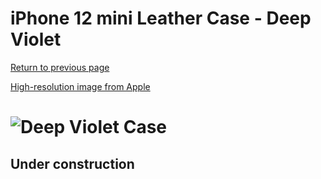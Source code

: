 # iPhone 12 mini Leather Case - Deep Violet

[Return to previous page](/iphone_12)

[High-resolution image from Apple](https://store.storeimages.cdn-apple.com/8756/as-images.apple.com/is//MJYQ3?wid=4500&hei=4500&fmt=png)

# ![Deep Violet Case](/everyphone/MJYQ3.png)

## Under construction
